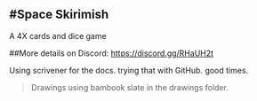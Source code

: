 #Space Skirimish
-----

A 4X cards and dice game

##More details on Discord: https://discord.gg/RHaUH2t

Using scrivener for the docs.  trying that with GitHub.  good times.  

> Drawings using bambook slate in the drawings folder.
